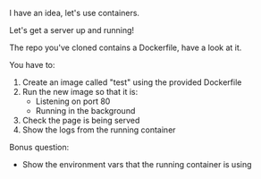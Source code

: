 I have an idea, let's use containers.

Let's get a server up and running!

The repo you've cloned contains a Dockerfile, have a look at it.

You have to:
1. Create an image called "test" using the provided Dockerfile
2. Run the new image so that it is:
    - Listening on port 80
    - Running in the background
3. Check the page is being served
4. Show the logs from the running container

Bonus question:
- Show the environment vars that the running container is using
